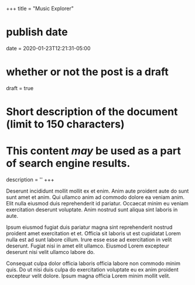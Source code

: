 +++
title = "Music Explorer"
# publish date
date = 2020-01-23T12:21:31-05:00
# whether or not the post is a draft
draft = true
#  Short description of the document (limit to 150 characters)
# This content *may* be used as a part of search engine results.
description = ''
+++

Deserunt incididunt mollit mollit ex et enim. Anim aute proident aute do sunt
sunt amet et anim. Qui ullamco anim ad commodo dolore ea veniam anim. Elit
nulla eiusmod duis reprehenderit id pariatur. Occaecat minim eu veniam
exercitation deserunt voluptate. Anim nostrud sunt aliqua sint laboris in
aute.

<!--more-->

Ipsum eiusmod fugiat duis pariatur magna sint reprehenderit nostrud proident
amet exercitation et et. Officia sit laboris ut est cupidatat Lorem nulla est
ad sunt labore cillum. Irure esse esse ad exercitation in velit deserunt.
Fugiat nisi in amet elit ullamco. Eiusmod Lorem excepteur deserunt nisi velit
ullamco labore do.

Consequat culpa dolor officia laboris officia labore non commodo minim quis.
Do ut nisi duis culpa do exercitation voluptate eu ex anim proident excepteur
velit dolore. Ipsum magna officia Lorem minim mollit velit.